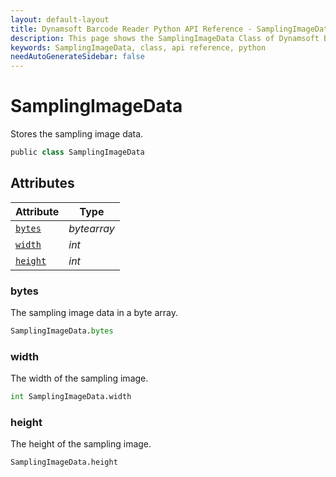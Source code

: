 ```yaml
---
layout: default-layout
title: Dynamsoft Barcode Reader Python API Reference - SamplingImageData Class
description: This page shows the SamplingImageData Class of Dynamsoft Barcode Reader for Python SDK.
keywords: SamplingImageData, class, api reference, python
needAutoGenerateSidebar: false
---
```



# SamplingImageData
Stores the sampling image data.

```python
public class SamplingImageData
```  

## Attributes
  
| Attribute | Type |
|---------- | ---- |
| [`bytes`](#bytes) | *bytearray* |
| [`width`](#width) | *int* |
| [`height`](#height) | *int* |


### bytes
The sampling image data in a byte array.

```python
SamplingImageData.bytes
```

### width
The width of the sampling image.

```python
int SamplingImageData.width
```

### height
The height of the sampling image.

```python
SamplingImageData.height
```
